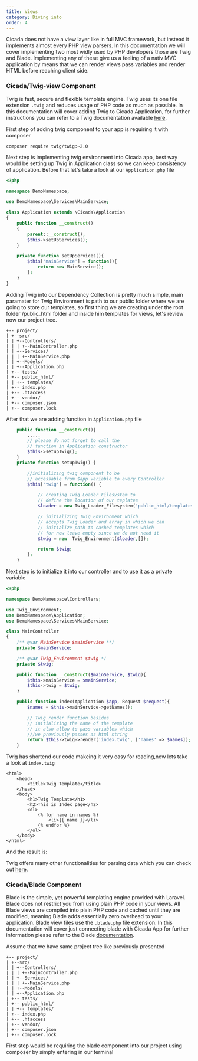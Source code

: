 ```yaml
---
title: Views
category: Diving into
order: 4
---
```


Cicada does not have a view layer like in full MVC framework, but instead it implements almost every PHP view parsers. In this documentation we will cover implementing two most widly used by PHP developers those are Twig and Blade. Implementing any of these give us a feeling of a nativ MVC application by means that we can render views pass variables and render HTML before reaching client side.

### Cicada/Twig-view Component

Twig is fast, secure and flexible template engine. Twig uses its one file extension `.twig` and reduces usage of PHP code as much as possible. In this documentation will cover adding Twig to Cicada Application, for further instructions you can refer to a Twig documentation available [here](https://twig.sensiolabs.org/).

First step of adding twig component to your app is requiring it with composer 
```
composer require twig/twig:~2.0
```
Next step is implementing twig environment into Cicada app, best way would be setting up Twig in Application class so we can keep consistency of application. Before that let's take a look at our `Application.php` file 
```php
<?php

namespace DemoNamespace;

use DemoNamespace\Services\MainService;

class Application extends \Cicada\Application 
{ 
    public function __construct()
    {
        parent::__construct();
        $this->setUpServices();
    }

    private function setUpServices(){
        $this['mainService'] = function(){
            return new MainService();
        };
    }
}
```

Adding Twig into our Dependency Collection is pretty much simple, main paramater for Twig Environment is path to our public folder where we are going to store our templates, so first thing we are creating under the root folder /public_html folder and inside him templates for views, let's review now our project tree.

```
+-- project/
| +--src/
| | +--Controllers/
| | | +--MainController.php
| | +--Services/
| | | +--MainService.php
| | +--Models/
| | +--Application.php
| +-- tests/
| +-- public_html/
| | +-- templates/
| +-- index.php
| +-- .htaccess
| +-- vendor/
| +-- composer.json
| +-- composer.lock
```
After that we are adding function in `Application.php` file
```php
    public function __construct(){
        .....
        // please do not forget to call the 
        // function in Application constructor
        $this->setupTwig();
    }
    private function setupTwig() {

        //initializing twig component to be 
        // accessable from $app variable to every Controller
        $this['twig'] = function() {

            // creating Twig Loader Filesystem to 
            // define the location of our teplates
            $loader = new Twig_Loader_Filesystem('public_html/templates');

            // initializing Twig Environment which 
            // accepts Twig Loader and array in which we can
            // initialize path to cashed templates which 
            // for now leave empty since we do not need it 
            $twig = new  Twig_Environment($loader,[]);

            return $twig;
        };
    }
```

Next step is to initialize it into our controller and to use it as a private variable
```php
<?php

namespace DemoNamespace\Controllers;

use Twig_Environment;
use DemoNamespace\Application;
use DemoNamespace\Services\MainService;

class MainController
{
    /** @var MainService $mainService **/
    private $mainService;

    /** @var Twig_Environment $twig */
    private $twig;

    public function __construct($mainService, $twig){
        $this->mainService = $mainService;
        $this->twig = $twig;
    }

    public function index(Application $app, Request $request){
        $names = $this->mainService->getNames();

        // Twig render function besides 
        // initializing the name of the template 
        // it also allow to pass variables which 
        ///we previously passes as html string 
        return $this->twig->render('index.twig', ['names' => $names]);
    }
```

Twig has shortend our code makeing it very easy for reading,now lets take a look at `index.twig`
```
<html>
    <head>
        <title>Twig Template</title>
    </head>
    <body>
        <h1>Twig Template</h1>
        <h2>This is Index page</h2>
        <ol>
            {% for name in names %}
                <li>{{ name }}</li>
            {% endfor %}
        </ol>
    </body>
</html>
```

And the result is:[](/images/twig_env.png)

Twig offers many other functionalities for parsing data which you can check out [here](https://twig.sensiolabs.org/).

### Cicada/Blade Component

Blade is the simple, yet powerful templating engine provided with Laravel. Blade does not restrict you from using plain PHP code in your views. All Blade views are compiled into plain PHP code and cached until they are modified, meaning Blade adds essentially zero overhead to your application. Blade view files use the `.blade.php` file extension. In this documentation will cover just connecting blade with Cicada App for further information please refer to the Blade [documentation](https://laravel.com/docs/5.1/blade).

Assume that we have same project tree like previously presented

```
+-- project/
| +--src/
| | +--Controllers/
| | | +--MainController.php
| | +--Services/
| | | +--MainService.php
| | +--Models/
| | +--Application.php
| +-- tests/
| +-- public_html/
| | +-- templates/
| +-- index.php
| +-- .htaccess
| +-- vendor/
| +-- composer.json
| +-- composer.lock
```

First step would be requiring the blade component into our project using composer by simply entering in our terminal
```

```



